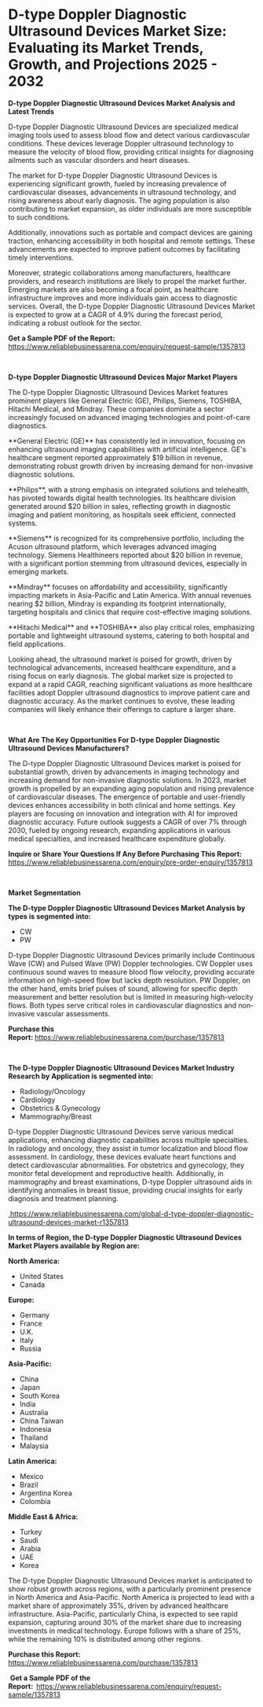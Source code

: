 <p><h1>D-type Doppler Diagnostic Ultrasound Devices Market Size: Evaluating its Market Trends, Growth, and Projections 2025 - 2032</h1></p><p><strong>D-type Doppler Diagnostic Ultrasound Devices Market Analysis and Latest Trends</strong></p>
<p><p>D-type Doppler Diagnostic Ultrasound Devices are specialized medical imaging tools used to assess blood flow and detect various cardiovascular conditions. These devices leverage Doppler ultrasound technology to measure the velocity of blood flow, providing critical insights for diagnosing ailments such as vascular disorders and heart diseases. </p><p>The market for D-type Doppler Diagnostic Ultrasound Devices is experiencing significant growth, fueled by increasing prevalence of cardiovascular diseases, advancements in ultrasound technology, and rising awareness about early diagnosis. The aging population is also contributing to market expansion, as older individuals are more susceptible to such conditions. </p><p>Additionally, innovations such as portable and compact devices are gaining traction, enhancing accessibility in both hospital and remote settings. These advancements are expected to improve patient outcomes by facilitating timely interventions. </p><p>Moreover, strategic collaborations among manufacturers, healthcare providers, and research institutions are likely to propel the market further. Emerging markets are also becoming a focal point, as healthcare infrastructure improves and more individuals gain access to diagnostic services. Overall, the D-type Doppler Diagnostic Ultrasound Devices Market is expected to grow at a CAGR of 4.9% during the forecast period, indicating a robust outlook for the sector.</p></p>
<p><strong>Get a Sample PDF of the Report:&nbsp;</strong> <a href="https://www.reliablebusinessarena.com/enquiry/request-sample/1357813?utm_campaign=3015&utm_medium=2&utm_source=Github&utm_content=ia&utm_term=14042025&utm_id=d-type-doppler-diagnostic-ultrasound-devices">https://www.reliablebusinessarena.com/enquiry/request-sample/1357813</a></p>
<p>&nbsp;</p>
<p><strong>D-type Doppler Diagnostic Ultrasound Devices Major Market Players</strong></p>
<p><p>The D-type Doppler Diagnostic Ultrasound Devices Market features prominent players like General Electric (GE), Philips, Siemens, TOSHIBA, Hitachi Medical, and Mindray. These companies dominate a sector increasingly focused on advanced imaging technologies and point-of-care diagnostics.</p><p>**General Electric (GE)** has consistently led in innovation, focusing on enhancing ultrasound imaging capabilities with artificial intelligence. GE's healthcare segment reported approximately $19 billion in revenue, demonstrating robust growth driven by increasing demand for non-invasive diagnostic solutions.</p><p>**Philips**, with a strong emphasis on integrated solutions and telehealth, has pivoted towards digital health technologies. Its healthcare division generated around $20 billion in sales, reflecting growth in diagnostic imaging and patient monitoring, as hospitals seek efficient, connected systems.</p><p>**Siemens** is recognized for its comprehensive portfolio, including the Acuson ultrasound platform, which leverages advanced imaging technology. Siemens Healthineers reported about $20 billion in revenue, with a significant portion stemming from ultrasound devices, especially in emerging markets.</p><p>**Mindray** focuses on affordability and accessibility, significantly impacting markets in Asia-Pacific and Latin America. With annual revenues nearing $2 billion, Mindray is expanding its footprint internationally, targeting hospitals and clinics that require cost-effective imaging solutions.</p><p>**Hitachi Medical** and **TOSHIBA** also play critical roles, emphasizing portable and lightweight ultrasound systems, catering to both hospital and field applications.</p><p>Looking ahead, the ultrasound market is poised for growth, driven by technological advancements, increased healthcare expenditure, and a rising focus on early diagnosis. The global market size is projected to expand at a rapid CAGR, reaching significant valuations as more healthcare facilities adopt Doppler ultrasound diagnostics to improve patient care and diagnostic accuracy. As the market continues to evolve, these leading companies will likely enhance their offerings to capture a larger share.</p></p>
<p>&nbsp;</p>
<p><strong>What Are The Key Opportunities For D-type Doppler Diagnostic Ultrasound Devices Manufacturers?</strong></p>
<p><p>The D-type Doppler Diagnostic Ultrasound Devices market is poised for substantial growth, driven by advancements in imaging technology and increasing demand for non-invasive diagnostic solutions. In 2023, market growth is propelled by an expanding aging population and rising prevalence of cardiovascular diseases. The emergence of portable and user-friendly devices enhances accessibility in both clinical and home settings. Key players are focusing on innovation and integration with AI for improved diagnostic accuracy. Future outlook suggests a CAGR of over 7% through 2030, fueled by ongoing research, expanding applications in various medical specialties, and increased healthcare expenditure globally.</p></p>
<p><strong>Inquire or Share Your Questions If Any Before Purchasing This Report:</strong> <a href="https://www.reliablebusinessarena.com/enquiry/pre-order-enquiry/1357813?utm_campaign=3015&utm_medium=2&utm_source=Github&utm_content=ia&utm_term=14042025&utm_id=d-type-doppler-diagnostic-ultrasound-devices">https://www.reliablebusinessarena.com/enquiry/pre-order-enquiry/1357813</a></p>
<p>&nbsp;</p>
<p><strong>Market Segmentation</strong></p>
<p><strong>The D-type Doppler Diagnostic Ultrasound Devices Market Analysis by types is segmented into:</strong></p>
<p><ul><li>CW</li><li>PW</li></ul></p>
<p><p>D-type Doppler Diagnostic Ultrasound Devices primarily include Continuous Wave (CW) and Pulsed Wave (PW) Doppler technologies. CW Doppler uses continuous sound waves to measure blood flow velocity, providing accurate information on high-speed flow but lacks depth resolution. PW Doppler, on the other hand, emits brief pulses of sound, allowing for specific depth measurement and better resolution but is limited in measuring high-velocity flows. Both types serve critical roles in cardiovascular diagnostics and non-invasive vascular assessments.</p></p>
<p><strong>Purchase this Report:&nbsp;</strong><a href="https://www.reliablebusinessarena.com/purchase/1357813?utm_campaign=3015&utm_medium=2&utm_source=Github&utm_content=ia&utm_term=14042025&utm_id=d-type-doppler-diagnostic-ultrasound-devices">https://www.reliablebusinessarena.com/purchase/1357813</a></p>
<p>&nbsp;</p>
<p><strong>The D-type Doppler Diagnostic Ultrasound Devices Market Industry Research by Application is segmented into:</strong></p>
<p><ul><li>Radiology/Oncology</li><li>Cardiology</li><li>Obstetrics & Gynecology</li><li>Mammography/Breast</li></ul></p>
<p><p>D-type Doppler Diagnostic Ultrasound Devices serve various medical applications, enhancing diagnostic capabilities across multiple specialties. In radiology and oncology, they assist in tumor localization and blood flow assessment. In cardiology, these devices evaluate heart functions and detect cardiovascular abnormalities. For obstetrics and gynecology, they monitor fetal development and reproductive health. Additionally, in mammography and breast examinations, D-type Doppler ultrasound aids in identifying anomalies in breast tissue, providing crucial insights for early diagnosis and treatment planning.</p></p>
<p><a href="https://www.reliablebusinessarena.com/global-d-type-doppler-diagnostic-ultrasound-devices-market-r1357813?utm_campaign=3015&utm_medium=2&utm_source=Github&utm_content=ia&utm_term=14042025&utm_id=d-type-doppler-diagnostic-ultrasound-devices">&nbsp;https://www.reliablebusinessarena.com/global-d-type-doppler-diagnostic-ultrasound-devices-market-r1357813</a></p>
<p><strong>In terms of Region, the D-type Doppler Diagnostic Ultrasound Devices Market Players available by Region are:</strong></p>
<p>
    <p> <strong> North America: </strong>
        <ul>
            <li>United States</li>
            <li>Canada</li>
        </ul>
        </p> 
    <p> <strong> Europe: </strong>
        <ul>
            <li>Germany</li>
            <li>France</li>
            <li>U.K.</li>
            <li>Italy</li>
            <li>Russia</li>
        </ul>
        </p> 
    <p> <strong> Asia-Pacific: </strong>
        <ul>
            <li>China</li>
            <li>Japan</li>
            <li>South Korea</li>
            <li>India</li>
            <li>Australia</li>
            <li>China Taiwan</li>
            <li>Indonesia</li>
            <li>Thailand</li>
            <li>Malaysia</li>
        </ul>
        </p> 
    <p> <strong> Latin America: </strong>
        <ul>
            <li>Mexico</li>
            <li>Brazil</li>
            <li>Argentina Korea</li>
            <li>Colombia</li>
        </ul>
        </p> 
    <p> <strong> Middle East & Africa: </strong>
        <ul>
            <li>Turkey</li>
            <li>Saudi</li>
            <li>Arabia</li>
            <li>UAE</li>
            <li>Korea</li>
        </ul>
    </p>
    </p>
<p><p>The D-type Doppler Diagnostic Ultrasound Devices market is anticipated to show robust growth across regions, with a particularly prominent presence in North America and Asia-Pacific. North America is projected to lead with a market share of approximately 35%, driven by advanced healthcare infrastructure. Asia-Pacific, particularly China, is expected to see rapid expansion, capturing around 30% of the market share due to increasing investments in medical technology. Europe follows with a share of 25%, while the remaining 10% is distributed among other regions.</p></p>
<p><strong>Purchase this Report: </strong><a href="https://www.reliablebusinessarena.com/purchase/1357813?utm_campaign=3015&utm_medium=2&utm_source=Github&utm_content=ia&utm_term=14042025&utm_id=d-type-doppler-diagnostic-ultrasound-devices">https://www.reliablebusinessarena.com/purchase/1357813</a></p>
<p>&nbsp;<strong>Get a Sample PDF of the Report:&nbsp;&nbsp;</strong><a href="https://www.reliablebusinessarena.com/enquiry/request-sample/1357813?utm_campaign=3015&utm_medium=2&utm_source=Github&utm_content=ia&utm_term=14042025&utm_id=d-type-doppler-diagnostic-ultrasound-devices">https://www.reliablebusinessarena.com/enquiry/request-sample/1357813</a></p>
<p><strong></strong></p>
<p><p></p><p></p><p></p></p>